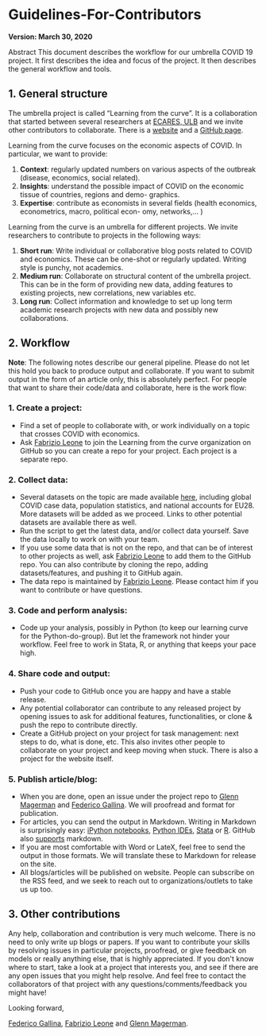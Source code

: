 # Guidelines-For-Contributors

**Version: March 30, 2020**

Abstract
This document describes the workflow for our umbrella COVID 19 project. It first describes the idea and focus of
the project. It then describes the general workflow and tools.

## 1. General structure

The umbrella project is called “Learning from the curve”. It is a collaboration
that started between several researchers at [ECARES, ULB](https://ecares.ulb.be/) and we invite other contributors to collaborate. There is a [website](https://learning-from-the-curve.github.io/) and a [GitHub page](https://github.com/Learning-from-the-curve).

Learning from the curve focuses on the economic aspects of COVID. In particular, we want to provide:

1. **Context**: regularly updated numbers on various aspects of the outbreak (disease, economics, social related).
2. **Insights**: understand the possible impact of COVID on the economic tissue of countries, regions and demo-
    graphics.
3. **Expertise**: contribute as economists in several fields (health economics, econometrics, macro, political econ-
    omy, networks,... )

Learning from the curve is an umbrella for different projects. We invite researchers to contribute to projects in the
following ways:

1. **Short run**: Write individual or collaborative blog posts related to COVID and economics. These can be 
    one-shot or regularly updated. Writing style is punchy, not academics.
2. **Medium run**: Collaborate on structural content of the umbrella project. This can be in the form of providing
    new data, adding features to existing projects, new correlations, new variables etc.
3. **Long run**: Collect information and knowledge to set up long term academic research projects with new data
    and possibly new collaborations.

## 2. Workflow

**Note**: The following notes describe our general pipeline. Please do not let this hold you back to produce output and
collaborate. If you want to submit output in the form of an article only, this is absolutely perfect.
For people that want to share their code/data and collaborate, here is the work flow:

### 1. Create a project:

- Find a set of people to collaborate with, or work individually on a topic that crosses COVID with economics.
- Ask [Fabrizio Leone](https://github.com/Fab993) to join the Learning from the curve organization on GitHub so you can create a repo
for your project. Each project is a separate repo.

### 2. Collect data:

- Several datasets on the topic are made available [here](https://github.com/Learning-from-the-curve/Data), including global COVID case data, population statistics, and national accounts for EU28. More datasets will be added as we proceed. Links to other potential
datasets are available there as well.
- Run the script to get the latest data, and/or collect data yourself. Save the data locally to work on with
your team.
- If you use some data that is not on the repo, and that can be of interest to other projects as well, ask
[Fabrizio Leone](https://github.com/Fab993) to add them to the GitHub repo. You can also contribute by cloning the repo, adding
datasets/features, and pushing it to GitHub again.
- The data repo is maintained by [Fabrizio Leone](https://github.com/Fab993). Please contact him if you want to contribute or have questions.

### 3. Code and perform analysis:

- Code up your analysis, possibly in Python (to keep our learning curve for the Python-do-group). But let
the framework not hinder your workflow. Feel free to work in Stata, R, or anything that keeps your pace
high.

### 4. Share code and output:

- Push your code to GitHub once you are happy and have a stable release.
- Any potential collaborator can contribute to any released project by opening issues to ask for additional
features, functionalities, or clone & push the repo to contribute directly.
- Create a GitHub project on your project for task management: next steps to do, what is done, etc. This also
invites other people to collaborate on your project and keep moving when stuck. There is also a project for
the website itself.

### 5. Publish article/blog:

- When you are done, open an issue under the project repo to [Glenn Magerman](https://github.com/glennmagerman) and [Federico Gallina](https://github.com/FedeGall). We
will proofread and format for publication.
- For articles, you can send the output in Markdown. Writing in Markdown is surprisingly easy: [iPython
notebooks](https://www.datacamp.com/community/tutorials/markdown-in-jupyter-notebook), [Python IDEs](https://python-markdown.github.io), [Stata](https://data.princeton.edu/stata/markdown) or [R](https://kbroman.org/knitr_knutshell/pages/Rmarkdown.html). GitHub also [supports](https://guides.github.com/features/mastering-markdown/) markdown.
- If you are most comfortable with Word or LateX, feel free to send the output in those formats. We will
translate these to Markdown for release on the site.
- All blogs/articles will be published on website. People can subscribe on the RSS feed, and we seek to
reach out to organizations/outlets to take us up too.

## 3. Other contributions

Any help, collaboration and contribution is very much welcome. There is no need to only write up blogs or papers. If you want to contribute your skills by resolving issues in particular projects, proofread, or give feedback on models or really anything else, that is highly appreciated.
If you don't know where to start, take a look at a project that interests you, and see if there are any open issues that you might help resolve. And feel free to contact the collaborators of that project with any questions/comments/feedback you might have!


Looking forward,

[Federico Gallina](https://github.com/FedeGall), [Fabrizio Leone](https://github.com/Fab993) and [Glenn Magerman](https://github.com/glennmagerman).


